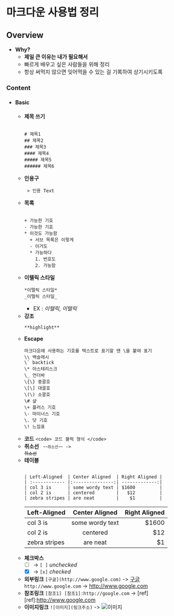 마크다운 사용법 정리
====================

Overview
--------

-	**Why?**
	-	**제일 큰 이유는 내가 필요해서**
	-	빠르게 배우고 싶은 사람들을 위해 정리
	-	항상 써먹지 않으면 잊어먹을 수 있는 걸 기록하여 상기시키도록

### Content

-	#### Basic
    - **제목 쓰기**
    	<pre>
      <code>
      # 제목1
      ## 제목2
      ### 제목3
      #### 제목4
      ##### 제목5
      ###### 제목6
      </code></pre>
    - **인용구**
      <pre><code> > 인용 Text
      </code></pre>
    - **목록**
      <pre><code>
      + 가능한 기호
      - 가능한 기호
      * 이것도 가능함
        + 서브 목록은 이렇게
        - 이거도
        * 가능하다
          1. 번호도          
          2. 가능함</code></pre>       
    - **이텔릭 스타일**
      <pre><code>*이텔릭 스타일*  
      _이텔릭 스타일_</code></pre>
       - EX : *이텔릭*, _이텔릭_
    - **강조**
      <pre><code>**highlight**
      </code></pre>
    - **Escape**
      <pre><code>마크다운에 사용하는 기호를 텍스트로 표기할 땐 \을 붙여 표기
      \\ 백슬래시
      \` backtick
      \* 아스테리스크
      \_ 언더바
      \{\} 중괄호
      \[\] 대괄호
      \(\) 소괄호
      \# 샾
      \+ 플러스 기호
      \- 마이너스 기호
      \. 닷 기호
      \! 느낌표
      </code></pre>
    - **코드**
      `<code> 코드 블럭 형식 </code>`
    - **취소선**
      <code> `~~취소선~~` ->  ~~취소선~~ </code>
    - **테이블**
      <pre><code>
      | Left-Aligned  | Center Aligned  | Right Aligned |
      | :------------ |:---------------:| -------------:|
      | col 3 is      | some wordy text | $1600         |
      | col 2 is      | centered        |   $12         |
      | zebra stripes | are neat        |    $1         |
      </code></pre>
      | Left-Aligned  | Center Aligned  | Right Aligned |
      | :------------ |:---------------:| -------------:|
      | col 3 is      | some wordy text | $1600         |
      | col 2 is      | centered        |   $12         |
      | zebra stripes | are neat        |    $1         |
    - **체크박스**
      - [ ] -> `[ ]` _unchecked_
      - [x] -> `[x]` _checked_
    - **외부링크**
      `[구글](http://www.google.com)` -> [구글](http://www.google.com)
      `http://www.google.com` -> http://www.google.com
    - **참조링크**
      `[참조1] [참조1]:http://google.com` -> 
      [ref]
      [ref]:http://www.google.com
    - **이미지링크**
      `![이미지](링크주소)` -> ![이미지](https://pbs.twimg.com/profile_images/994409572117790720/NF8KMjNX_400x400.jpg)
